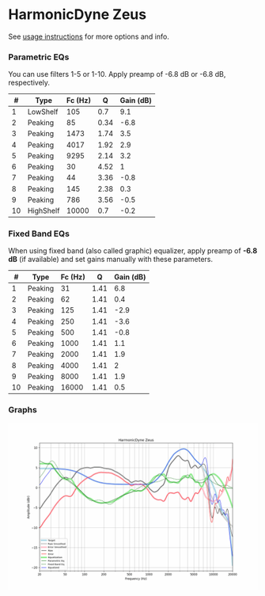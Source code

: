 # HarmonicDyne Zeus
See [usage instructions](https://github.com/jaakkopasanen/AutoEq#usage) for more options and info.

### Parametric EQs
You can use filters 1-5 or 1-10. Apply preamp of -6.8 dB or -6.8 dB, respectively.

|   # | Type      |   Fc (Hz) |    Q |   Gain (dB) |
|-----|-----------|-----------|------|-------------|
|   1 | LowShelf  |       105 | 0.7  |         9.1 |
|   2 | Peaking   |        85 | 0.34 |        -6.8 |
|   3 | Peaking   |      1473 | 1.74 |         3.5 |
|   4 | Peaking   |      4017 | 1.92 |         2.9 |
|   5 | Peaking   |      9295 | 2.14 |         3.2 |
|   6 | Peaking   |        30 | 4.52 |         1   |
|   7 | Peaking   |        44 | 3.36 |        -0.8 |
|   8 | Peaking   |       145 | 2.38 |         0.3 |
|   9 | Peaking   |       786 | 3.56 |        -0.5 |
|  10 | HighShelf |     10000 | 0.7  |        -0.2 |

### Fixed Band EQs
When using fixed band (also called graphic) equalizer, apply preamp of **-6.8 dB** (if available) and set gains manually with these parameters.

|   # | Type    |   Fc (Hz) |    Q |   Gain (dB) |
|-----|---------|-----------|------|-------------|
|   1 | Peaking |        31 | 1.41 |         6.8 |
|   2 | Peaking |        62 | 1.41 |         0.4 |
|   3 | Peaking |       125 | 1.41 |        -2.9 |
|   4 | Peaking |       250 | 1.41 |        -3.6 |
|   5 | Peaking |       500 | 1.41 |        -0.8 |
|   6 | Peaking |      1000 | 1.41 |         1.1 |
|   7 | Peaking |      2000 | 1.41 |         1.9 |
|   8 | Peaking |      4000 | 1.41 |         2   |
|   9 | Peaking |      8000 | 1.41 |         1.9 |
|  10 | Peaking |     16000 | 1.41 |         0.5 |

### Graphs
![](./HarmonicDyne%20Zeus.png)
